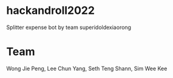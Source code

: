 # hackandroll2022
Splitter expense bot by team superidoldexiaorong

# Team
Wong Jie Peng, Lee Chun Yang, Seth Teng Shann, Sim Wee Kee
